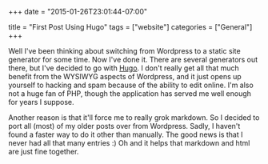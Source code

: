 +++
date = "2015-01-26T23:01:44-07:00"

title = "First Post Using Hugo"
tags = ["website"]
categories = ["General"]
+++

Well I've been thinking about switching from Wordpress to a static site generator for some time. Now I've done it.
There are several generators out there, but I've decided to go with [Hugo](http://hugo.spf13.com/).
I don't really get all that much benefit from the WYSIWYG aspects of Wordpress, and it just opens up yourself to hacking and spam because of the ability to
edit online. I'm also not a huge fan of PHP, though the application has served me well enough for years I suppose.

Another reason is that it'll force me to really grok markdown. So I decided to port all (most) of my older posts over from
Wordpress. Sadly, I haven't found a faster way to do it other than manually. The good news is that I never had all that many entries :)
Oh and it helps that markdown and html are just fine together.
